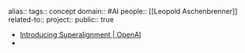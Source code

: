 alias::
tags:: concept
domain:: #AI 
people:: [[Leopold Aschenbrenner]] 
related-to::
project::
public:: true

- [Introducing Superalignment | OpenAI](https://openai.com/index/introducing-superalignment/)
-